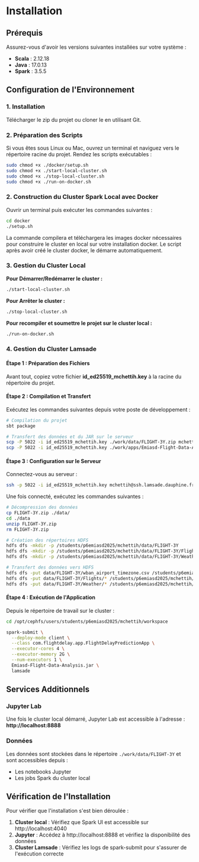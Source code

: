 # Installation

## Prérequis

Assurez-vous d'avoir les versions suivantes installées sur votre système :

- **Scala** : 2.12.18
- **Java** : 17.0.13
- **Spark** : 3.5.5

## Configuration de l'Environnement

### 1. Installation

Télécharger le zip du projet ou cloner le en utilisant Git. 

### 2. Préparation des Scripts

Si vous êtes sous Linux ou Mac, ouvrez un terminal et naviguez vers le répertoire racine du projet. 
Rendez les scripts exécutables :

```bash
sudo chmod +x ./docker/setup.sh
sudo chmod +x ./start-local-cluster.sh
sudo chmod +x ./stop-local-cluster.sh
sudo chmod +x ./run-on-docker.sh
```

### 2. Construction du Cluster Spark Local avec Docker

Ouvrir un terminal puis exécuter les commandes suivantes :
```bash
cd docker
./setup.sh
```
La commande compilera et téléchargera les images docker nécessaires pour construire le cluster en local sur votre installation docker.
Le script après avoir créé le cluster docker, le démarre automatiquement.

### 3. Gestion du Cluster Local

**Pour Démarrer/Redémarrer le cluster :**
```bash
./start-local-cluster.sh
```

**Pour Arrêter le cluster :**
```bash
./stop-local-cluster.sh
```

**Pour recompiler et soumettre le projet sur le cluster local :**
```bash
./run-on-docker.sh
```

### 4. Gestion du Cluster Lamsade

#### Étape 1 : Préparation des Fichiers

Avant tout, copiez votre fichier **id_ed25519_mchettih.key** à la racine du répertoire du projet.

#### Étape 2 : Compilation et Transfert

Exécutez les commandes suivantes depuis votre poste de développement :

```bash
# Compilation du projet
sbt package

# Transfert des données et du JAR sur le serveur
scp -P 5022 -i id_ed25519_mchettih.key ./work/data/FLIGHT-3Y.zip mchettih@ssh.lamsade.dauphine.fr:~/workspace
scp -P 5022 -i id_ed25519_mchettih.key ./work/apps/Emiasd-Flight-Data-Analysis.jar mchettih@ssh.lamsade.dauphine.fr:~/workspace
```

#### Étape 3 : Configuration sur le Serveur

Connectez-vous au serveur :

```bash
ssh -p 5022 -i id_ed25519_mchettih.key mchettih@ssh.lamsade.dauphine.fr
```

Une fois connecté, exécutez les commandes suivantes :

```bash
# Décompression des données
cp FLIGHT-3Y.zip ./data/
cd ./data
unzip FLIGHT-3Y.zip
rm FLIGHT-3Y.zip

# Création des répertoires HDFS
hdfs dfs -mkdir -p /students/p6emiasd2025/mchettih/data/FLIGHT-3Y
hdfs dfs -mkdir -p /students/p6emiasd2025/mchettih/data/FLIGHT-3Y/Flights
hdfs dfs -mkdir -p /students/p6emiasd2025/mchettih/data/FLIGHT-3Y/Weather

# Transfert des données vers HDFS
hdfs dfs -put data/FLIGHT-3Y/wban_airport_timezone.csv /students/p6emiasd2025/mchettih/data/FLIGHT-3Y
hdfs dfs -put data/FLIGHT-3Y/Flights/* /students/p6emiasd2025/mchettih/data/FLIGHT-3Y/Flights
hdfs dfs -put data/FLIGHT-3Y/Weather/* /students/p6emiasd2025/mchettih/data/FLIGHT-3Y/Weather
```

#### Étape 4 : Exécution de l'Application

Depuis le répertoire de travail sur le cluster :

```bash
cd /opt/cephfs/users/students/p6emiasd2025/mchettih/workspace

spark-submit \
  --deploy-mode client \
  --class com.flightdelay.app.FlightDelayPredictionApp \
  --executor-cores 4 \
  --executor-memory 2G \
  --num-executors 1 \
  Emiasd-Flight-Data-Analysis.jar \
  lamsade
```

## Services Additionnels

### Jupyter Lab

Une fois le cluster local démarré, Jupyter Lab est accessible à l'adresse :
**http://localhost:8888**

### Données

Les données sont stockées dans le répertoire `./work/data/FLIGHT-3Y` et sont accessibles depuis :
- Les notebooks Jupyter
- Les jobs Spark du cluster local

## Vérification de l'Installation

Pour vérifier que l'installation s'est bien déroulée :

1. **Cluster local** : Vérifiez que Spark UI est accessible sur http://localhost:4040
2. **Jupyter** : Accédez à http://localhost:8888 et vérifiez la disponibilité des données
3. **Cluster Lamsade** : Vérifiez les logs de spark-submit pour s'assurer de l'exécution correcte